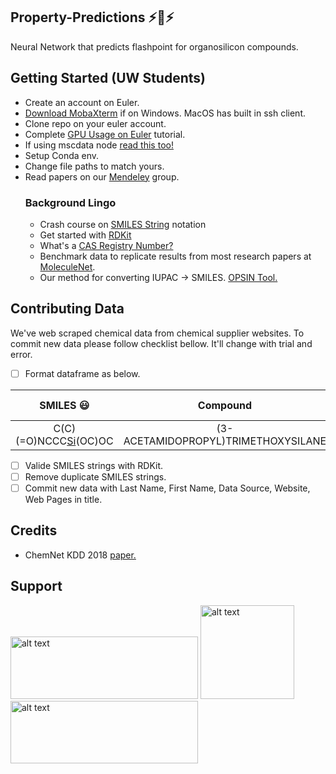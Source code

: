 ## Property-Predictions :zap::battery::zap:
Neural Network that predicts flashpoint for organosilicon compounds.

## Getting Started (UW Students) 
* Create an account on Euler.
* [Download MobaXterm](https://mobaxterm.mobatek.net/) if on Windows. MacOS has built in ssh client.
* Clone repo on your euler account.
* Complete [GPU Usage on Euler](https://docs.google.com/presentation/d/1RmMtwF6Z7PBDQQaiICZhlcQqWpHeisHBgzWjIXjlAYA/edit?usp=sharing) tutorial.
* If using mscdata node [read this too!](https://docs.google.com/presentation/d/1vzh9ySl76F0Tl92PmUWIGG095do95-cHOgoayfLBjVM/edit?usp=sharing)
* Setup Conda env.
* Change file paths to match yours.
* Read papers on our [Mendeley](https://www.mendeley.com/?interaction_required=true) group. 
  ### Background Lingo
  * Crash course on [SMILES String](https://en.wikipedia.org/wiki/Simplified_molecular-input_line-entry_system) notation
  * Get started with [RDKit](https://www.rdkit.org/docs/GettingStartedInPython.html)
  * What's a [CAS Registry Number?](https://en.wikipedia.org/wiki/CAS_Registry_Number)
  * Benchmark data to replicate results from most research papers at [MoleculeNet](http://moleculenet.ai/).
  * Our method for converting IUPAC -> SMILES. [OPSIN Tool.](https://opsin.ch.cam.ac.uk/)

## Contributing Data
We've web scraped chemical data from chemical supplier websites. 
To commit new data please follow checklist bellow. It'll change with trial and error.

- [ ] Format dataframe as below.

| SMILES :smiley:            |              Compound                 | Cas No        | FlashPoint (Celsius)  |
| :-------------------------:|:-------------------------------------:|:-----------:  | :--------------------:|
| C(C)(=O)NCCC[Si](OC)(OC)OC | (3-ACETAMIDOPROPYL)TRIMETHOXYSILANE   | 57757-66-1   | 35 |

- [ ] Valide SMILES strings with RDKit.
- [ ] Remove duplicate SMILES strings.
- [ ] Commit new data with Last Name, First Name, Data Source, Website, Web Pages in title.

## Credits
* ChemNet KDD 2018 [paper.](https://www.kdd.org/kdd2018/accepted-papers/view/using-rule-based-labels-for-weak-supervised-learning-a-chemnet-for-transfer)

## Support
<p float="left">
<img src="http://wacc.wisc.edu/assets/images/sbel_logo.png" alt="alt text" width="300" height="100">
<img src="http://wacc.wisc.edu/assets/images/skunkworks.png" alt="alt text" width="150" height="150">
 <img src="https://skunkworks.engr.wisc.edu/wp-content/uploads/sites/712/2016/03/MRSEC-UWM.jpg" alt="alt text" width="300" height="100">
</p>
